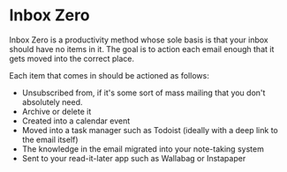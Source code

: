 # Inbox Zero

Inbox Zero is a productivity method whose sole basis is that your inbox should
have no items in it. The goal is to action each email enough that it gets moved
into the correct place.

Each item that comes in should be actioned as follows:

- Unsubscribed from, if it's some sort of mass mailing that you don't absolutely
  need.
- Archive or delete it
- Created into a calendar event
- Moved into a task manager such as Todoist (ideally with a deep link to the
  email itself)
- The knowledge in the email migrated into your note-taking system
- Sent to your read-it-later app such as Wallabag or Instapaper
